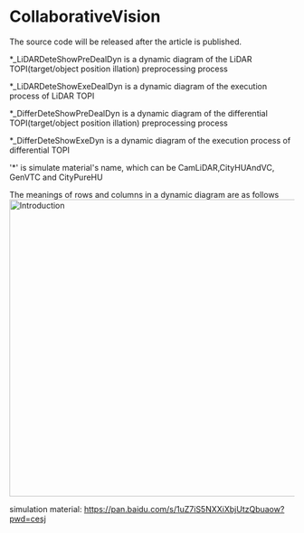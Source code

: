 # CollaborativeVision
The source code will be released after the article is published.

*_LiDARDeteShowPreDealDyn is a dynamic diagram of the LiDAR TOPI(target/object position illation) preprocessing process

*_LiDARDeteShowExeDealDyn is a dynamic diagram of the execution process of LiDAR TOPI

*_DifferDeteShowPreDealDyn is a dynamic diagram of the differential TOPI(target/object position illation) preprocessing process

*_DifferDeteShowExeDyn is a dynamic diagram of the execution process of differential TOPI

 '*' is simulate material's name, which can be CamLiDAR,CityHUAndVC, GenVTC and CityPureHU

The meanings of rows and columns in a dynamic diagram are as follows
<img width="827" height="526" alt="Introduction" src="https://github.com/user-attachments/assets/5d1404ca-2878-4a66-a8d1-7ae5707831c5" />

simulation material:
https://pan.baidu.com/s/1uZ7iS5NXXiXbjUtzQbuaow?pwd=cesj
